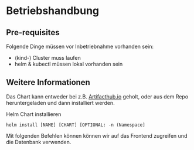 # Betriebshandbung

## Pre-requisites

Folgende Dinge müssen vor Inbetriebnahme vorhanden sein:

 - (kind-) Cluster muss laufen
 - helm & kubectl müssen lokal vorhanden sein

## Weitere Informationen

Das Chart kann entweder bei z.B. [Artifacthub.io](https://artifacthub.io) geholt, oder aus dem Repo heruntergeladen und dann installiert werden.

Helm Chart installieren
```
helm install [NAME] [CHART] [OPTIONAL: -n (Namespace]
```

Mit folgenden Befehlen können können wir auf das Frontend zugreifen und die Datenbank verwenden.

